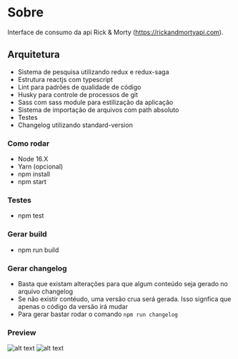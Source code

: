 # Sobre

Interface de consumo da api Rick &  Morty (https://rickandmortyapi.com).

## Arquitetura

- Sistema de pesquisa utilizando redux e redux-saga
- Estrutura reactjs com typescript
- Lint para padrões de qualidade de código
- Husky para controle de processos de git
- Sass com sass module para estilização da aplicação
- Sistema de importação de arquivos com path absoluto
- Testes
- Changelog utilizando standard-version

### Como rodar

- Node 16.X
- Yarn (opcional)
- npm install
- npm start

### Testes

- npm test

### Gerar build

- npm run build

### Gerar changelog

- Basta que existam alterações para que algum conteúdo seja gerado no arquivo changelog
- Se não existir contéudo, uma versão crua será gerada. Isso signfica que apenas o código da versão irá mudar
- Para gerar bastar rodar o comando `npm run changelog`

### Preview

![alt text](https://github.com/[username]/[reponame]/blob/main/screenshots/screen-loading.png?raw=true)
![alt text](https://github.com/[username]/[reponame]/blob/main/screenshots/screen-listing.png?raw=true)